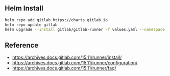 ## Helm Install

```sh
helm repo add gitlab https://charts.gitlab.io
helm repo update gitlab
helm upgrade --install gitlab/gitlab-runner -f values.yaml --namespace gitlab-system --version 0.52.1
```

## Reference

- https://archives.docs.gitlab.com/15.11/runner/install/
- https://archives.docs.gitlab.com/15.11/runner/configuration/
- https://archives.docs.gitlab.com/15.11/runner/faq/